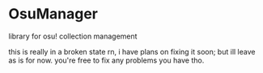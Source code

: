 # OsuManager
library for osu! collection management

this is really in a broken state rn, i have plans on fixing it soon; but ill leave as is for now.
you're free to fix any problems you have tho.
